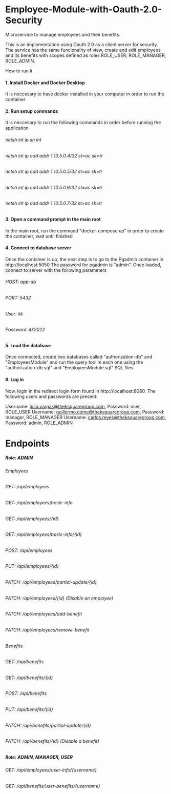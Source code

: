 # Employee-Module-with-Oauth-2.0-Security
Microservice to manage employees and their benefits.

This is an implementation using Oauth 2.0 as a client server for security. The service has the same funcionality of view, create and edit employees and its benefits with scopes defined as roles ROLE_USER, ROLE_MANAGER, ROLE_ADMIN.

How to run it
#### 1. Install Docker and Docker Desktop
It is neccesary to have docker installed in your computer in order to run the container

#### 2. Run setup commands
It is neccesary to run the following commands in order before running the application

###### netsh int ip sh int
###### netsh int ip add addr 1 10.5.0.4/32 st=ac sk=tr
###### netsh int ip add addr 1 10.5.0.5/32 st=ac sk=tr
###### netsh int ip add addr 1 10.5.0.6/32 st=ac sk=tr
###### netsh int ip add addr 1 10.5.0.7/32 st=ac sk=tr

#### 3. Open a command prompt in the main root
In the main root, run the command "docker-compose up" in order to create the container, wait until finished

#### 4. Connect to database server
Once the container is up, the next step is to go to the Pgadmin container in http://localhost:5050 The password for pgadmin is "admin". Once loaded, connect to server with the following parameters

###### HOST: app-db
###### PORT: 5432
###### User: itk
###### Password: itk2022

#### 5. Load the database
Once connected, create two databases called "authorization-db" and "EmployeesModule" and run the query tool in each one using the "authorization-db.sql" and "EmployeesModule.sql" SQL files.

#### 6. Log in
Now, login in the redirect login form found in http://localhost:8080. The following users and passwords are present:

Username: julio.vargas@theksquaregroup.com, Password: user, ROLE_USER
Username: guillermo.ceme@theksquaregroup.com, Password: manager, ROLE_MANAGER
Username: carlos.reyes@theksquaregroup.com, Password: admin, ROLE_ADMIN

# Endpoints

##### Role: ADMIN
###### Employees
###### GET: /api/employees
###### GET: /api/employees/basic-info
###### GET: /api/employees/{id}
###### GET: /api/employees/basic-info/{id}
###### POST: /api/employees
###### PUT: /api/employees/{id}
###### PATCH: /api/employees/partial-update/{id}
###### PATCH: /api/employees/{id} (Disable an employee)
###### PATCH: /api/employees/add-benefit
###### PATCH: /api/employees/remove-benefit
###### Benefits
###### GET: /api/benefits
###### GET: /api/benefits/{id}
###### POST: /api/benefits
###### PUT: /api/benefits/{id}
###### PATCH: /api/benefits/partial-update/{id}
###### PATCH: /api/benefits/{id} (Disable a benefit)

##### Role: ADMIN, MANAGER, USER
###### GET: /api/employees/user-info/{username}
###### GET: /api/benefits/user-benefits/{username}
